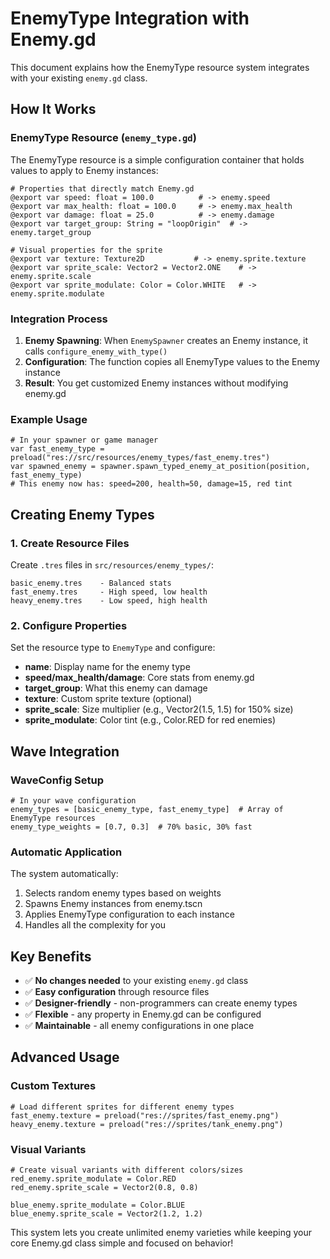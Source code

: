 # EnemyType Integration with Enemy.gd

This document explains how the EnemyType resource system integrates with your existing `enemy.gd` class.

## How It Works

### EnemyType Resource (`enemy_type.gd`)
The EnemyType resource is a simple configuration container that holds values to apply to Enemy instances:

```gdscript
# Properties that directly match Enemy.gd
@export var speed: float = 100.0          # -> enemy.speed
@export var max_health: float = 100.0     # -> enemy.max_health  
@export var damage: float = 25.0          # -> enemy.damage
@export var target_group: String = "loopOrigin"  # -> enemy.target_group

# Visual properties for the sprite
@export var texture: Texture2D           # -> enemy.sprite.texture
@export var sprite_scale: Vector2 = Vector2.ONE    # -> enemy.sprite.scale
@export var sprite_modulate: Color = Color.WHITE   # -> enemy.sprite.modulate
```

### Integration Process

1. **Enemy Spawning**: When `EnemySpawner` creates an Enemy instance, it calls `configure_enemy_with_type()`
2. **Configuration**: The function copies all EnemyType values to the Enemy instance
3. **Result**: You get customized Enemy instances without modifying enemy.gd

### Example Usage

```gdscript
# In your spawner or game manager
var fast_enemy_type = preload("res://src/resources/enemy_types/fast_enemy.tres")
var spawned_enemy = spawner.spawn_typed_enemy_at_position(position, fast_enemy_type)
# This enemy now has: speed=200, health=50, damage=15, red tint
```

## Creating Enemy Types

### 1. Create Resource Files
Create `.tres` files in `src/resources/enemy_types/`:

```
basic_enemy.tres    - Balanced stats
fast_enemy.tres     - High speed, low health  
heavy_enemy.tres    - Low speed, high health
```

### 2. Configure Properties
Set the resource type to `EnemyType` and configure:
- **name**: Display name for the enemy type
- **speed/max_health/damage**: Core stats from enemy.gd
- **target_group**: What this enemy can damage
- **texture**: Custom sprite texture (optional)
- **sprite_scale**: Size multiplier (e.g., Vector2(1.5, 1.5) for 150% size)
- **sprite_modulate**: Color tint (e.g., Color.RED for red enemies)

## Wave Integration

### WaveConfig Setup
```gdscript
# In your wave configuration
enemy_types = [basic_enemy_type, fast_enemy_type]  # Array of EnemyType resources
enemy_type_weights = [0.7, 0.3]  # 70% basic, 30% fast
```

### Automatic Application
The system automatically:
1. Selects random enemy types based on weights
2. Spawns Enemy instances from enemy.tscn
3. Applies EnemyType configuration to each instance
4. Handles all the complexity for you

## Key Benefits

- ✅ **No changes needed** to your existing `enemy.gd` class
- ✅ **Easy configuration** through resource files
- ✅ **Designer-friendly** - non-programmers can create enemy types
- ✅ **Flexible** - any property in Enemy.gd can be configured
- ✅ **Maintainable** - all enemy configurations in one place

## Advanced Usage

### Custom Textures
```gdscript
# Load different sprites for different enemy types
fast_enemy.texture = preload("res://sprites/fast_enemy.png")
heavy_enemy.texture = preload("res://sprites/tank_enemy.png")
```

### Visual Variants
```gdscript
# Create visual variants with different colors/sizes
red_enemy.sprite_modulate = Color.RED
red_enemy.sprite_scale = Vector2(0.8, 0.8)

blue_enemy.sprite_modulate = Color.BLUE  
blue_enemy.sprite_scale = Vector2(1.2, 1.2)
```

This system lets you create unlimited enemy varieties while keeping your core Enemy.gd class simple and focused on behavior!
